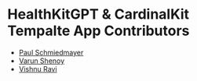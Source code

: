 <!--

This source file is part of the Stanford HealthGPT project

SPDX-FileCopyrightText: 2023 Stanford University & Project Contributors
   
-->

HealthKitGPT & CardinalKit Tempalte App Contributors
====================================================

* [Paul Schmiedmayer](https://github.com/PSchmiedmayer)
* [Varun Shenoy](https://github.com/varunshenoy)
* [Vishnu Ravi](https://github.com/vishnuravi)
